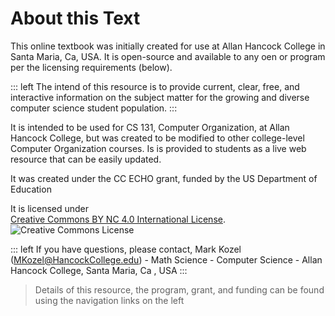 <!-- <script setup>
import TestComp from '../.vitepress/components/TestComp.vue'
</script>

<TestComp /> -->

# About this Text

This online textbook was initially created for use at Allan Hancock College in Santa Maria, Ca, USA. It is open-source and available to any oen or program per the licensing requirements (below).

::: left
The intend of this resource is to provide current, clear, free, and interactive information on the subject matter for the growing and diverse computer science student population.
:::

It is intended to be used for CS 131, Computer Organization, at Allan Hancock College, but was created to be modified to other college-level Computer Organization courses. Is is provided to students as a live web resource that can be easily updated.

It was created under the CC ECHO grant, funded by the US Department of Education

It is licensed under<a rel="license" href="https://creativecommons.org/licenses/by-nc/4.0/"></a><br /> <a rel="license" href="https://creativecommons.org/licenses/by-nc/4.0/">Creative Commons BY NC 4.0 International License</a>.
<img alt="Creative Commons License" style="border-width:0" src="https://licensebuttons.net/l/by-nc/4.0/88x31.png" />

::: left
If you have questions, please contact, Mark Kozel (MKozel@HancockCollege.edu) - Math Science - Computer Science - Allan Hancock College, Santa Maria, Ca , USA
:::

> Details of this resource, the program, grant, and funding can be found using the navigation links on the left

<!--@include: @/TextSnippets/GetStartedByExpandingTheSidebar.md-->